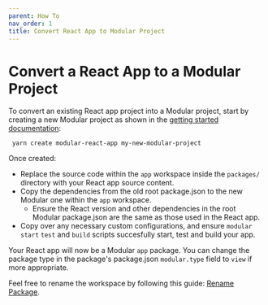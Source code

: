 ```yaml
---
parent: How To
nav_order: 1
title: Convert React App to Modular Project
---
```


# Convert a React App to a Modular Project

To convert an existing React app project into a Modular project, start by
creating a new Modular project as shown in the
[getting started documentation](../index.md):

` yarn create modular-react-app my-new-modular-project`

Once created:

- Replace the source code within the `app` workspace inside the `packages/`
  directory with your React app source content.
- Copy the dependencies from the old root package.json to the new Modular one
  within the `app` workspace.
  - Ensure the React version and other dependencies in the root Modular
    package.json are the same as those used in the React app.
- Copy over any necessary custom configurations, and ensure `modular start`
  `test` and `build` scripts succesfully start, test and build your app.

Your React app will now be a Modular `app` package. You can change the package
type in the package's package.json `modular.type` field to `view` if more
appropriate.

Feel free to rename the workspace by following this guide:
[Rename Package](./rename-package).
